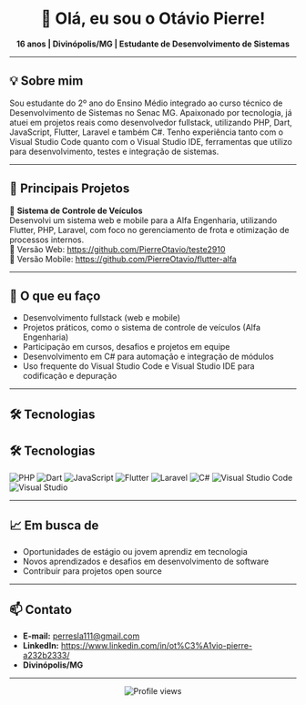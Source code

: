 <!-- Banner ou imagem opcional -->
<h1 align="center">👋 Olá, eu sou o Otávio Pierre!</h1>

<p align="center">
  <b>16 anos | Divinópolis/MG | Estudante de Desenvolvimento de Sistemas</b>
</p>

---

## 💡 Sobre mim

Sou estudante do 2º ano do Ensino Médio integrado ao curso técnico de Desenvolvimento de Sistemas no Senac MG. Apaixonado por tecnologia, já atuei em projetos reais como desenvolvedor fullstack, utilizando PHP, Dart, JavaScript, Flutter, Laravel e também C#. Tenho experiência tanto com o Visual Studio Code quanto com o Visual Studio IDE, ferramentas que utilizo para desenvolvimento, testes e integração de sistemas.

---

## 🌟 Principais Projetos

🚗 **Sistema de Controle de Veículos**  
Desenvolvi um sistema web e mobile para a Alfa Engenharia, utilizando Flutter, PHP, Laravel, com foco no gerenciamento de frota e otimização de processos internos.  
🔗 Versão Web: https://github.com/PierreOtavio/teste2910  
🔗 Versão Mobile: https://github.com/PierreOtavio/flutter-alfa

---

## 🚀 O que eu faço

- Desenvolvimento fullstack (web e mobile)
- Projetos práticos, como o sistema de controle de veículos (Alfa Engenharia)
- Participação em cursos, desafios e projetos em equipe
- Desenvolvimento em C# para automação e integração de módulos
- Uso frequente do Visual Studio Code e Visual Studio IDE para codificação e depuração

---

## 🛠️ Tecnologias

## 🛠️ Tecnologias

![PHP](https://img.shields.io/badge/PHP-777BB4?style=for-the-badge&logo=php&logoColor=white)
![Dart](https://img.shields.io/badge/Dart-0175C2?style=for-the-badge&logo=dart&logoColor=white)
![JavaScript](https://img.shields.io/badge/JavaScript-F7DF1E?style=for-the-badge&logo=javascript&logoColor=black)
![Flutter](https://img.shields.io/badge/Flutter-02569B?style=for-the-badge&logo=flutter&logoColor=white)
![Laravel](https://img.shields.io/badge/Laravel-FF2D20?style=for-the-badge&logo=laravel&logoColor=white)
![C#](https://img.shields.io/badge/C%23-239120?style=for-the-badge&logo=c-sharp&logoColor=white)
![Visual Studio Code](https://img.shields.io/badge/VS_Code-007ACC?style=for-the-badge&logo=visual-studio-code&logoColor=white)
![Visual Studio](https://img.shields.io/badge/Visual_Studio-5C2D91?style=for-the-badge&logo=visual-studio&logoColor=white)

---

## 📈 Em busca de

- Oportunidades de estágio ou jovem aprendiz em tecnologia
- Novos aprendizados e desafios em desenvolvimento de software
- Contribuir para projetos open source

---

## 📫 Contato

- **E-mail:** perresla111@gmail.com
- **LinkedIn:** https://www.linkedin.com/in/ot%C3%A1vio-pierre-a232b2333/
- **Divinópolis/MG**

---

<p align="center">
  <img src="https://komarev.com/ghpvc/?username=PierreOtavio&color=orange" alt="Profile views"/>
</p>
